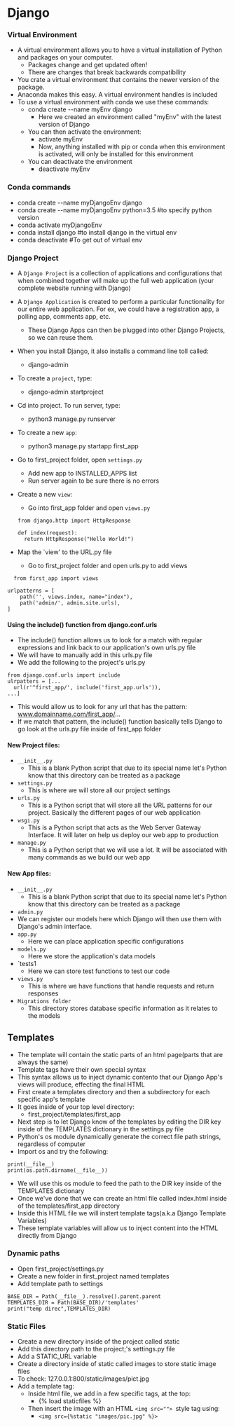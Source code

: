 # Django

### Virtual Environment

- A virtual environment allows you to have a virtual installation of Python and packages on your computer.
  - Packages change and get updated often!
  - There are changes that break backwards compatibility
- You crate a virtual environment that contains the newer version of the package.
- Anaconda makes this easy. A virtual environment handles is included
- To use a virtual environment with conda we use these commands:
  - conda create --name myEnv django
    - Here we created an environment called "myEnv" with the latest version of Django
  - You can then activate the environment:
    - activate myEnv
    - Now, anything installed with pip or conda when this environment is activated, will only be installed for this environment
  - You can deactivate the environment
    - deactivate myEnv

### Conda commands

- conda create --name myDjangoEnv django
- conda create --name myDjangoEnv python=3.5 #to specify python version
- conda activate myDjangoEnv
- conda install django #to install django in the virtual env
- conda deactivate #To get out of virtual env

### Django Project

- A `Django Project` is a collection of applications and configurations that when combined together will make up the full web application (your complete website running with Django)
- A `Django Application` is created to perform a particular functionality for our entire web application. For ex, we could have a registration app, a polling app, comments app, etc.
  - These Django Apps can then be plugged into other Django Projects, so we can reuse them.
- When you install Django, it also installs a command line toll called:
  - django-admin
- To create a `project`, type:
  - django-admin startproject <project name>
- Cd into project. To run server, type:
  - python3 manage.py runserver
- To create a new `app`:
  - python3 manage.py startapp first_app
- Go to first_project folder, open `settings.py`
  - Add new app to INSTALLED_APPS list
  - Run server again to be sure there is no errors
- Create a new `view`:

  - Go into first_app folder and open `views.py`

  ```
  from django.http import HttpResponse

  def index(request):
    return HttpResponse("Hello World!")
  ```

- Map the `view' to the URL.py file
  - Go to first_project folder and open urls.py to add views

```
  from first_app import views

urlpatterns = [
    path('', views.index, name="index"),
    path('admin/', admin.site.urls),
]
```

#### Using the include() function from django.conf.urls

- The include() function allows us to look for a match with regular expressions and link back to our application's own urls.py file
- We will have to manually add in this urls.py file
- We add the following to the project's urls.py

```
from django.conf.urls import include
ulrpatters = [...
  url(r'^first_app/', include('first_app.urls')),
...]
```

- This would allow us to look for any url that has the pattern: www.domainname.com/first_app/...
- If we match that pattern, the include() function basically tells Django to go look at the urls.py file inside of first_app folder

#### New Project files:

- `__init__.py`
  - This is a blank Python script that due to its special name let's Python know that this directory can be treated as a package
- `settings.py`
  - This is where we will store all our project settings
- `urls.py`
  - This is a Python script that will store all the URL patterns for our project. Basically the different pages of our web application
- `wsgi.py`
  - This is a Python script that acts as the Web Server Gateway Interface. It will later on help us deploy our web app to production
- `manage.py`
  - This is a Python script that we will use a lot. It will be associated with many commands as we build our web app

#### New App files:

- `__init__.py`
  - This is a blank Python script that due to its special name let's Python know that this directory can be treated as a package
- `admin.py`
- We can register our models here which Django will then use them with Django's admin interface.
- `app.py`
  - Here we can place application specific configurations
- `models.py`
  - Here we store the application's data models
- `tests1
  - Here we can store test functions to test our code
- `views.py`
  - This is where we have functions that handle requests and return responses
- `Migrations folder`
  - This directory stores database specific information as it relates to the models

## Templates

- The template will contain the static parts of an html page(parts that are always the same)
- Template tags have their own special syntax
- This syntax allows us to inject dynamic contento that our Django App's views will produce, effecting the final HTML
- First create a templates directory and then a subdirectory for each specific app's template
- It goes inside of your top level directory:
  - first_project/templates/first_app
- Next step is to let Django know of the templates by editing the DIR key inside of the TEMPLATES dictionary in the settings.py file
- Python's os module dynamically generate the correct file path strings, regardless of computer
- Import os and try the following:

```
print(__file__)
print(os.path.dirname(__file__))
```

- We will use this os module to feed the path to the DIR key inside of the TEMPLATES dictionary
- Once we've done that we can create an html file called index.html inside of the templates/first_app directory
- Inside this HTML file we will instert template tags(a.k.a Django Template Variables)
- These template variables will allow us to inject content into the HTML directly from Django

### Dynamic paths

- Open first_project/settings.py
- Create a new folder in first_project named templates
- Add template path to settings

```
BASE_DIR = Path(__file__).resolve().parent.parent
TEMPLATES_DIR = Path(BASE_DIR)/'templates'
print("temp direc",TEMPLATES_DIR)
```

### Static Files

- Create a new directory inside of the project called static
- Add this directory path to the project;'s settings.py file
- Add a STATIC_URL variable
- Create a directory inside of static called images to store static image files
- To check: 127.0.0.1:800/static/images/pict.jpg
- Add a template tag:
  - Inside html file, we add in a few specific tags, at the top:
    - {% load staticfiles %}
  - Then insert the image with an HTML `<img src=""> `style tag using:
    - `<img src={%static "images/pic.jpg" %}>`
